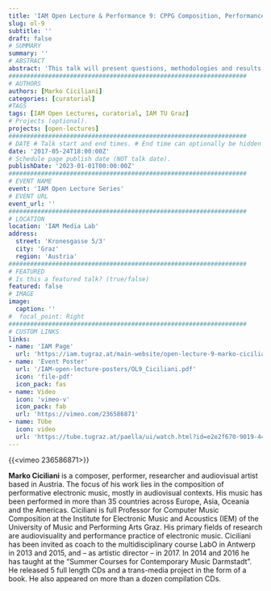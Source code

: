 ```yaml
---
title: 'IAM Open Lecture & Performance 9: CPPG Composition, Performance and Perception of Gamified Audiovisual Works'
slug: ol-9
subtitle: ''
draft: false
# SUMMARY
summary: ''
# ABSTRACT 
abstract: 'This talk will present questions, methodologies and results from the artistic research project GAPPP – Gamified Audiovisual Performance and Performance Practice. GAPPP is a 3 year research project that started in 2016, and with a goal to investigate what aesthetic effect the use of elements from computer games can yield in the context of experimental audiovisual compositions. This project starts out with the assumption that player interactions and game strategies offer yet unexplored models that can be applied in live audiovisual works. The goal is to develop a thorough understanding of the potential of game based elements in performative experimental audiovisual works. The research is carried out from three perspectives, of 1) the audiovisual composer, 2) the performer, and 3) the audience. For our investigation, we commission audiovisual composers to write new works specifically for this research project. Subsequently the works are rehearsed and investigated during concentrated working periods. At the end of those working periods the works are performed with a “test”-audience which is required to give us feedback on how they experienced the pieces by filling in questionnaires. In addition, various interviews are conducted with composers, performers and audience members. A large number of data of different sorts has been accumulated during the first working periods, that took place since 2016. This talk will present the first findings, alongside various artistic examples from the project.'
##################################################################
# AUTHORS 
authors: [Marko Ciciliani]
categories: [curatorial]
#TAGS
tags: [IAM Open Lectures, curatorial, IAM TU Graz]
# Projects (optional).
projects: [open-lectures]
##################################################################
# DATE # Talk start and end times. # End time can optionally be hidden by prefixing the line with `#`.
date: '2017-05-24T18:00:00Z'
# Schedule page publish date (NOT talk date).
publishDate: '2023-01-01T00:00:00Z'
##################################################################
# EVENT NAME 
event: 'IAM Open Lecture Series'
# EVENT URL 
event_url: ''
##################################################################
# LOCATION 
location: 'IAM Media Lab'
address:
  street: 'Kronesgasse 5/3'
  city: 'Graz'
  region: 'Austria'
##################################################################
# FEATURED
# Is this a featured talk? (true/false)
featured: false
# IMAGE 
image:
  caption: ''
#  focal_point: Right
##################################################################
# CUSTOM LINKS 
links:
- name: 'IAM Page'
  url: 'https://iam.tugraz.at/main-website/open-lecture-9-marko-ciciliani-cppg-composition-performance-and-perception-of-gamified-audiovisual-works/'
- name: 'Event Poster'
  url: '/IAM-open-lecture-posters/OL9_Ciciliani.pdf'
  icon: 'file-pdf'
  icon_pack: fas
- name: Video
  icon: 'vimeo-v'
  icon_pack: fab
  url: 'https://vimeo.com/236586871'
- name: TUbe
  icon: video
  url: 'https://tube.tugraz.at/paella/ui/watch.html?id=e2e2f670-9019-44c0-a0c8-b52b298081ef'
---
```


{{<vimeo 236586871>}}

**Marko Ciciliani** is a composer, performer, researcher and audiovisual artist based in Austria. The focus of his work lies in the composition of performative electronic music, mostly in audiovisual contexts. His music has been performed in more than 35 countries across Europe, Asia, Oceania and the Americas. Ciciliani is full Professor for Computer Music Composition at the Institute for Electronic Music and Acoustics (IEM) of the University of Music and Performing Arts Graz. His primary fields of research are audiovisuality and performance practice of electronic music. Ciciliani has been invited as coach to the multidisciplinary course LabO in Antwerp in 2013 and 2015, and – as artistic director – in 2017. In 2014 and 2016 he has taught at the “Summer Courses for Contemporary Music Darmstadt”. He released 5 full length CDs and a trans-media project in the form of a book. He also appeared on more than a dozen compilation CDs.

<!--
IAM Open Lecture #9  
Marko Ciciliani „CPPG Composition, Performance and Perception of Gamified Audiovisual Works“  
18:00 Tuesday 1 June 2017  
IAM Media Lab, Kronesgasse 5/3

Event poster https://iam.tugraz.at/wp-content/uploads/2017/05/OL9_Ciciliani.pdf

Original post: https://iam.tugraz.at/2017/05/open-lecture-9-marko-ciciliani-cppg-composition-performance-and-perception-of-gamified-audiovisual-works/
-->
